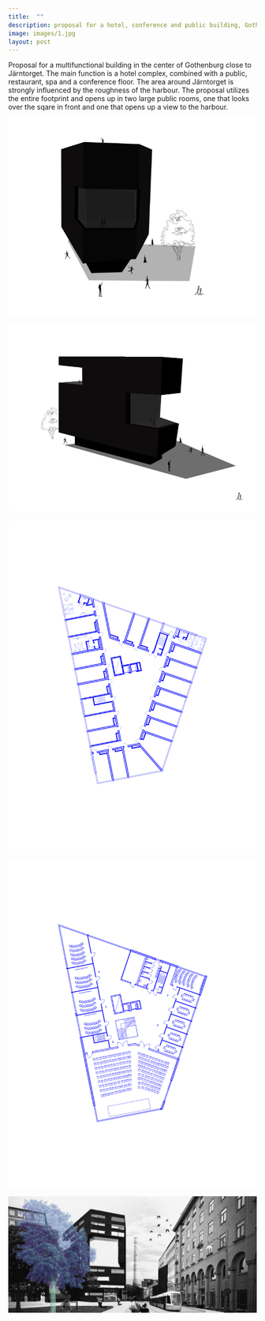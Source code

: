 ```yaml
---
title:  ""
description: proposal for a hotel, conference and public building, Gothenburg
image: images/1.jpg
layout: post
---
```

Proposal for a multifunctional building in the center of Gothenburg close to Järntorget. 
The main function is a hotel complex, combined with a public, restaurant, spa and a conference floor. 
The area around Järntorget is strongly influenced by the roughness of the harbour.
The proposal utilizes the entire footprint and opens up in two large public rooms, one that looks over the sqare in front and
one that opens up a view to the harbour. 

![Bildbeskrivning](/images/1.jpg)



![Bildbeskrivning](/images/2.jpg)



![Bildbeskrivning](/images/4.jpg)



![Bildbeskrivning](/images/5.jpg)



![Bildbeskrivning](/images/6.jpg)


